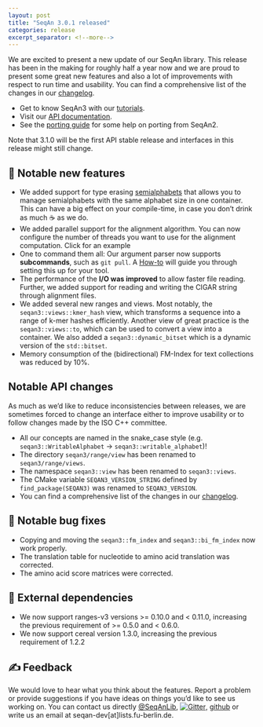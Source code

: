```yaml
---
layout: post
title: "SeqAn 3.0.1 released"
categories: release
excerpt_separator: <!--more-->
---
```


We are excited to present a new update of our SeqAn library. This release has been in the making for roughly half a
year now and we are proud to present some great new features and also a lot of improvements with respect to run time
and usability.<!--more--> You can find a comprehensive list of the changes in our
[changelog](http://docs.seqan.de/seqan/3.0.1/about_changelog.html#autotoc_md198).

* Get to know SeqAn3 with our [tutorials](http://docs.seqan.de/seqan/3-master-user/usergroup1.html).
* Visit our [API documentation](http://docs.seqan.de/seqan/3.0.1/index.html).
* See the [porting guide](http://docs.seqan.de/seqan/3-master-user/howto_porting.html) for some help on porting from
SeqAn2.

Note that 3.1.0 will be the first API stable release and interfaces in this release might still change.

## 🎉 Notable new features
* We added support for type erasing
[semialphabets](http://docs.seqan.de/seqan/3.0.1/interfaceseqan3_1_1semialphabet.html) that allows you to manage
semialphabets with the same alphabet size in one container. This can have a big effect on your compile-time, in
case you don’t drink as much ☕️ as we do.
* We added parallel support for the alignment algorithm. You can now configure the number of threads you want to use for
the alignment computation. Click for an example
* One to command them all: Our argument parser now supports **subcommands**, such as `git pull`.
A [How-to](https://docs.seqan.de/seqan/3.0.1/subcommand_arg_parse.html) will guide you through setting this up for your
tool.
* The performance of the **I/O was improved** to allow faster file reading. Further, we added support for reading and
writing the CIGAR string through alignment files.
* We added several new ranges and views. Most notably, the `seqan3::views::kmer_hash` view, which transforms a sequence
into a range of k-mer hashes efficiently. Another view of great practice is the `seqan3::views::to`, which can be used
to convert a view into a container. We also added a `seqan3::dynamic_bitset` which is a dynamic version of the
`std::bitset`.
* Memory consumption of the (bidirectional) FM-Index for text collections was reduced by 10%.

## Notable API changes
As much as we’d like to reduce inconsistencies between releases, we are sometimes forced to change an interface either
to improve usability or to follow changes made by the ISO C++ committee.

* All our concepts are named in the snake_case style (e.g. `seqan3::WritableAlphabet` -> `seqan3::writable_alphabet`)!
* The directory `seqan3/range/view` has been renamed to `seqan3/range/views`.
* The namespace `seqan3::view` has been renamed to `seqan3::views`.
* The CMake variable `SEQAN3_VERSION_STRING` defined by `find_package(SEQAN3)` was renamed to `SEQAN3_VERSION`.
* You can find a comprehensive list of the changes in our
[changelog](http://docs.seqan.de/seqan/3.0.1/about_changelog.html#autotoc_md198).

## 🐛 Notable bug fixes
* Copying and moving the `seqan3::fm_index` and `seqan3::bi_fm_index` now work properly.
* The translation table for nucleotide to amino acid translation was corrected.
* The amino acid score matrices were corrected.

## 🔌 External dependencies
* We now support ranges-v3 versions >= 0.10.0 and < 0.11.0, increasing the previous requirement of >= 0.5.0 and < 0.6.0.
* We now support cereal version 1.3.0, increasing the previous requirement of 1.2.2

## ✍️ Feedback
We would love to hear what you think about the features. Report a problem or provide suggestions if you have ideas on
things you’d like to see us working on. You can contact us directly [@SeqAnLib](https://twitter.com/SeqAnLib),
[![Gitter](https://badges.gitter.im/seqan/Lobby.svg)](https://gitter.im/seqan/Lobby?utm_source=badge&utm_medium=badge&utm_campaign=pr-badge),
[github](https://github.com/seqan/seqan3/issues) or write us an email at seqan-dev[at]lists.fu-berlin.de.